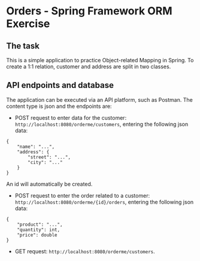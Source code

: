 # Orders - Spring Framework ORM Exercise

## The task
This is a simple application to practice Object-related Mapping in Spring. To create a 1:1 relation, customer and address are split in two classes.

## API endpoints and database
The application can be executed via an API platform, such as Postman. The content type is json and the endpoints are:

- POST request to enter data for the customer: `http://localhost:8080/orderme/customers`, entering the following json data: 
```
{
    "name": "...",
    "address": {
        "street": "...",
        "city": "..."
    }
} 
```
An id will automatically be created.

- POST request to enter the order related to a customer: `http://localhost:8080/orderme/{id}/orders`, entering the following json data:
``` 
{
    "product": "...",
    "quantity": int,
    "price": double
}
```
- GET request: `http://localhost:8080/orderme/customers`.